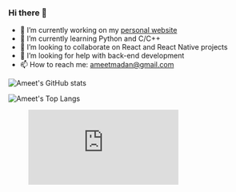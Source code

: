 ### Hi there 👋

<!--
**ameetmadan/ameetmadan** is a ✨ _special_ ✨ repository because its `README.md` (this file) appears on your GitHub profile.
-->

- 🔭 I’m currently working on my [personal website](www.ameet-madan.ch)
- 🌱 I’m currently learning Python and C/C++
- 👯 I’m looking to collaborate on React and React Native projects
- 🤔 I’m looking for help with back-end development
- 📫 How to reach me: ameetmadan@gmail.com

![Ameet's GitHub stats](https://github-readme-stats.vercel.app/api?username=ameetmadan)

![Ameet's Top Langs](https://github-readme-stats.vercel.app/api/top-langs/?username=ameetmadan)

<figure>
  <embed src="https://wakatime.com/share/@ameetmadan/a3a3bc61-8cd0-486c-8262-04a044c27280.svg">
  </embed>
 </figure>
